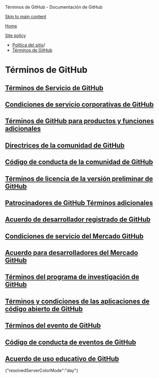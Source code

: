 Términos de GitHub - Documentación de GitHub

[Skip to main content](#main-content)

[Home](/es)

[Site policy](/es/site-policy)

* [Política del sitio](/es/site-policy)/
* [Términos de GitHub](/es/site-policy/github-terms)

Términos de GitHub
==========

[Términos de Servicio de GitHub](/es/site-policy/github-terms/github-terms-of-service)
----------

[Condiciones de servicio corporativas de GitHub](/es/site-policy/github-terms/github-corporate-terms-of-service)
----------

[Términos de GitHub para productos y funciones adicionales](/es/site-policy/github-terms/github-terms-for-additional-products-and-features)
----------

[Directrices de la comunidad de GitHub](/es/site-policy/github-terms/github-community-guidelines)
----------

[Código de conducta de la comunidad de GitHub](/es/site-policy/github-terms/github-community-code-of-conduct)
----------

[Términos de licencia de la versión preliminar de GitHub](/es/site-policy/github-terms/github-pre-release-license-terms)
----------

[Patrocinadores de GitHub Términos adicionales](/es/site-policy/github-terms/github-sponsors-additional-terms)
----------

[Acuerdo de desarrollador registrado de GitHub](/es/site-policy/github-terms/github-registered-developer-agreement)
----------

[Condiciones de servicio del Mercado GitHub](/es/site-policy/github-terms/github-marketplace-terms-of-service)
----------

[Acuerdo para desarrolladores del Mercado GitHub](/es/site-policy/github-terms/github-marketplace-developer-agreement)
----------

[Términos del programa de investigación de GitHub](/es/site-policy/github-terms/github-research-program-terms)
----------

[Términos y condiciones de las aplicaciones de código abierto de GitHub](/es/site-policy/github-terms/github-open-source-applications-terms-and-conditions)
----------

[Términos del evento de GitHub](/es/site-policy/github-terms/github-event-terms)
----------

[Código de conducta de eventos de GitHub](/es/site-policy/github-terms/github-event-code-of-conduct)
----------

[Acuerdo de uso educativo de GitHub](/es/site-policy/github-terms/github-educational-use-agreement)
----------

{"resolvedServerColorMode":"day"}
